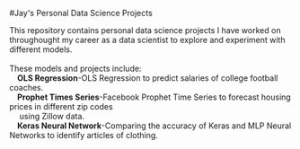 #Jay's Personal Data Science Projects

This repository contains personal data science projects I have worked on throughought my career as a data scientist to explore and experiment with different models.<br />
<br />
These models and projects include:<br />
&emsp;<b>OLS Regression</b>-OLS Regression to predict salaries of college football coaches.<br />
&emsp;<b>Prophet Times Series</b>-Facebook Prophet Time Series to forecast housing prices in different zip codes<br />
&emsp;&nbsp;using Zillow data.<br />
&emsp;<b>Keras Neural Network</b>-Comparing the accuracy of Keras and MLP Neural Networks to identify articles of clothing.<br />  